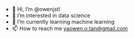 - 👋 Hi, I’m @owenjstl
- 👀 I’m interested in data science 
- 🌱 I’m currently learning machine learning
- 📫 How to reach me yaowen.o.tan@gmail.com

<!---
owenjstl/owenjstl is a ✨ special ✨ repository because its `README.md` (this file) appears on your GitHub profile.
You can click the Preview link to take a look at your changes.
--->
